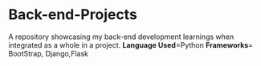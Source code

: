 # Back-end-Projects
A repository showcasing my back-end development learnings when integrated as a whole in a project.
**Language Used**=Python
**Frameworks**= BootStrap, Django,Flask
